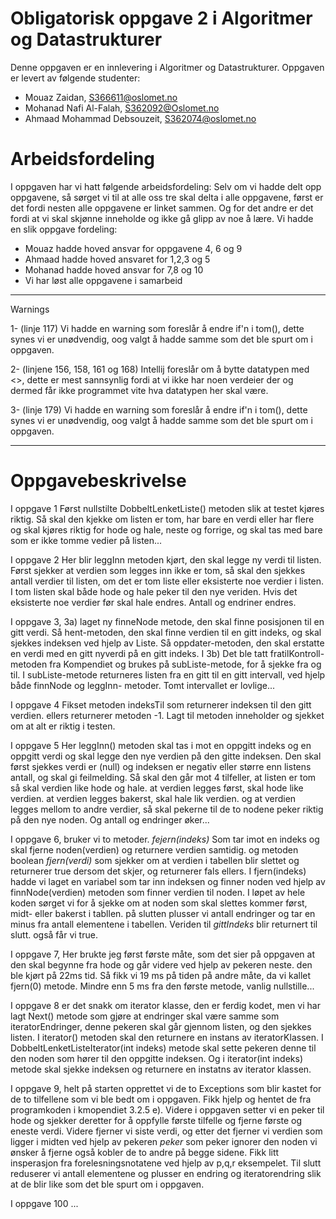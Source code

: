 # Obligatorisk oppgave 2 i Algoritmer og Datastrukturer

Denne oppgaven er en innlevering i Algoritmer og Datastrukturer. 
Oppgaven er levert av følgende studenter:
* Mouaz Zaidan, S366611@oslomet.no
* Mohanad Nafi Al-Falah, S362092@Oslomet.no
* Ahmaad Mohammad Debsouzeit, S362074@oslomet.no

# Arbeidsfordeling

I oppgaven har vi hatt følgende arbeidsfordeling:
Selv om vi hadde delt opp oppgavene, så sørget vi til at alle oss tre skal delta i alle oppgavene, først er det fordi nesten alle oppgavene er linket sammen.
Og for det andre er det fordi at vi skal skjønne inneholde og ikke gå glipp av noe å lære.
Vi hadde en slik oppgave fordeling:
* Mouaz hadde hoved ansvar for oppgavene 4, 6 og 9
* Ahmaad hadde hoved ansvaret for 1,2,3 og 5
* Mohanad hadde hoved ansvar for 7,8 og 10
* Vi har løst alle oppgavene i samarbeid

________________________________
Warnings

1- (linje 117) Vi hadde en warning som foreslår å endre if'n i tom(), dette synes vi er unødvendig,
oog valgt å hadde samme som det ble spurt om i oppgaven.

2- (linjene 156, 158, 161 og 168) Intellij foreslår om å bytte datatypen <T> med <>,
dette er mest sannsynlig fordi at vi ikke har noen verdeier der og dermed får ikke
programmet vite hva datatypen her skal være.

3- (linje 179) Vi hadde en warning som foreslår å endre if'n i tom(), dette synes vi er unødvendig,
oog valgt å hadde samme som det ble spurt om i oppgaven.
_________________________________

# Oppgavebeskrivelse

I oppgave 1 Først nullstilte DobbeltLenketListe() metoden slik at testet kjøres riktig. Så skal den kjekke om listen er tom, har bare en verdi eller har flere og skal kjøres riktig for hode og hale, neste og forrige, og skal tas med bare som er ikke tomme vedier på listen...

I oppgave 2 Her blir leggInn metoden kjørt, den skal legge ny verdi til listen. Først sjekker at verdien som legges inn ikke er tom, så skal den sjekkes antall verdier til listen, om det er tom liste eller eksisterte noe verdier i listen. I tom listen skal både hode og hale peker til den nye veriden. Hvis det eksisterte noe verdier før skal hale endres. Antall og endriner endres.

I oppgave 3, 3a) laget ny finneNode metode, den skal finne posisjonen til en gitt verdi. Så hent-metoden, den skal finne verdien til en gitt indeks, og skal sjekkes indeksen ved hjelp av Liste. Så oppdater-metoden, den skal erstatte en verdi med en gitt nyverdi på en gitt indeks.
I 3b) Det ble tatt fratilKontroll-metoden fra Kompendiet og brukes på subListe-metode, for å sjekke fra og til. I subListe-metode returneres listen fra en gitt til en gitt intervall, ved hjelp både finnNode og leggInn- metoder. Tomt intervallet er lovlige...

I oppgave 4 Fikset metoden indeksTil som returnerer indeksen til den gitt verdien. ellers returnerer metoden -1. Lagt til metoden inneholder og sjekket om at alt er riktig i testen.

I oppgave 5 Her leggInn() metoden skal tas i mot en oppgitt indeks og en oppgitt verdi og skal legge den nye verdien på den gitte indeksen. Den skal først sjekkes verdi er (null) og indeksen er negativ eller større enn listens antall, og skal gi feilmelding. Så skal den går mot 4 tilfeller, at listen er tom så skal verdien like hode og hale. at verdien legges først, skal hode like verdien. at verdien legges bakerst, skal hale lik verdien. og at verdien legges mellom to andre verdier, så skal pekerne til de to nodene peker riktig på den nye noden. Og antall og endringer øker...

I oppgave 6, bruker vi to metoder. _fejern(indeks)_ Som tar imot en indeks og skal fjerne noden(verdien) og returnere verdien samtidig.
og metoden boolean _fjern(verdi)_ som sjekker om at verdien i tabellen blir slettet og returnerer true dersom det skjer, og returnerer fals ellers.
I fjern(indeks) hadde vi laget en variabel som tar inn indeksen og finner noden ved hjelp av finnNode(verdien) metoden som finner verdien til noden.
I løpet av hele koden sørget vi for å sjekke om at noden som skal slettes kommer først, midt- eller bakerst i tabllen.
på slutten plusser vi antall endringer og tar en minus fra antall elementene i tabellen. Veriden til _gittIndeks_ blir returnert til slutt. også får vi true.

I oppgave 7, Her brukte jeg først første måte, som det sier på oppgaven at den skal begynne fra hode og går videre ved hjelp av pekeren neste. den ble kjørt på 22ms tid. Så fikk vi 19 ms på tiden på andre måte, da vi kallet fjern(0) metode. Mindre enn 5 ms fra den første metode, vanlig nullstille...

I oppgave 8 er det snakk om iterator klasse, den er ferdig kodet, men vi har lagt Next() metode som gjøre at endringer skal være samme som iteratorEndringer, denne pekeren skal går gjennom listen, og den sjekkes listen. I iterator() metoden skal den returnere en instans av iteratorKlassen. I DobbeltLenketListeIterator(int  indeks) metode skal  sette pekeren denne til den noden som hører til den oppgitte indeksen. Og i iterator(int  indeks) metode skal sjekke indeksen og returnere en instatns av iterator klassen.

I oppgave 9, helt på starten opprettet vi de to Exceptions som blir kastet for de to tilfellene som vi ble bedt om i oppgaven. 
Fikk hjelp og hentet de fra programkoden i kmopendiet 3.2.5 e).
Videre i oppgaven setter vi en peker til hode og sjekker deretter for å oppfylle første tilfelle og fjerne første og eneste verdi.
Videre fjerner vi siste verdi, og etter det fjerner vi verdien som ligger i midten ved hjelp av pekeren _peker_ som peker ignorer
den noden vi ønsker å fjerne også kobler de to andre på begge sidene. Fikk litt insperasjon fra forelesningsnotatene ved hjelp av p,q,r eksempelet.
Til slutt reduserer vi antall elementene og plusser en endring og iteratorendring slik at de blir like som det ble spurt om i oppgaven.

I oppgave 100 ...

